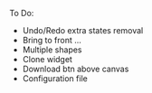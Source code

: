 To Do:
- Undo/Redo extra states removal
- Bring to front ...
- Multiple shapes
- Clone widget
- Download btn above canvas
- Configuration file